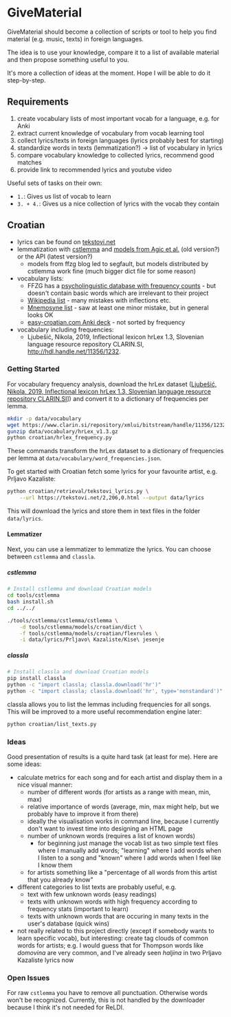 # GiveMaterial

GiveMaterial should become a collection of scripts or tool to help you
find material (e.g. music, texts) in foreign languages.

The idea is to use your knowledge, compare it to a list of available material
and then propose something useful to you.

It's more a collection of ideas at the moment. Hope I will be able to do it
step-by-step.

## Requirements

1. create vocabulary lists of most important vocab for a language, e.g. for Anki
2. extract current knowledge of vocabulary from vocab learning tool
3. collect lyrics/texts in foreign languages (lyrics probably best for starting)
4. standardize words in texts (lemmatization?) -> list of vocabulary in lyrics
5. compare vocabulary knowledge to collected lyrics, recommend good matches
6. provide link to recommended lyrics and youtube video

Useful sets of tasks on their own:

- `1.`: Gives us list of vocab to learn
- `3. + 4.`: Gives us a nice collection of lyrics with the vocab they contain


## Croatian

- lyrics can be found on [tekstovi.net](https://tekstovi.net/)
- lemmatization with [cstlemma](https://github.com/kuhumcst/cstlemma)
  and [models from Agic et al.](http://nlp.ffzg.hr/resources/models/tagging/)
  (old version?) or the API (latest version?)
  - models from ffzg blog led to segfault, but models distributed by cstlemma
    work fine (much bigger dict file for some reason)
- vocabulary lists:
  - FFZG has a [psycholinguistic database with frequency counts](http://megahr.ffzg.unizg.hr/en/?page_id=609) - but doesn't
    contain basic words which are irrelevant to their project
  - [Wikipedia list](https://en.wiktionary.org/wiki/Wiktionary:Frequency_lists/Serbo-Croatian_wordlist) - many mistakes with inflections etc.
  - [Mnemosyne list](https://mnemosyne-proj.org/cards/2500-english-croatian-vocabulary-cards) - saw at least one minor mistake, but in general looks OK
  - [easy-croatian.com Anki deck](https://ankiweb.net/shared/info/190661393) -
    not sorted by frequency
- vocabulary including frequencies:
  - Ljubešić, Nikola, 2019, Inflectional lexicon hrLex 1.3,
    Slovenian language resource repository CLARIN.SI,
    http://hdl.handle.net/11356/1232. 

### Getting Started

For vocabulary frequency analysis, download the hrLex dataset
([Ljubešić, Nikola, 2019, Inflectional lexicon hrLex 1.3, Slovenian language resource repository CLARIN.SI](http://hdl.handle.net/11356/1232)]) and convert it to a dictionary of frequencies per
lemma.

```bash
mkdir -p data/vocabulary
wget https://www.clarin.si/repository/xmlui/bitstream/handle/11356/1232/hrLex_v1.3.gz -O data/vocabulary/hrLex_v1.3.gz
gunzip data/vocabulary/hrLex_v1.3.gz
python croatian/hrlex_frequency.py
```

These commands transform the hrLex dataset to a dictionary of frequencies per
lemma at `data/vocabulary/word_frequencies.json`.

To get started with Croatian fetch some lyrics for your favourite artist, e.g.
Prljavo Kazaliste:

```bash
python croatian/retrieval/tekstovi_lyrics.py \
    --url https://tekstovi.net/2,206,0.html --output data/lyrics
```

This will download the lyrics and store them in text files in the folder
`data/lyrics`.

#### Lemmatizer

Next, you can use a lemmatizer to lemmatize the lyrics. You can choose between
`cstlemma` and `classla`.

##### cstlemma

```bash
# Install cstlemma and download Croatian models
cd tools/cstlemma
bash install.sh
cd ../../

./tools/cstlemma/cstlemma/cstlemma \
    -d tools/cstlemma/models/croatian/dict \
    -f tools/cstlemma/models/croatian/flexrules \
    -i data/lyrics/Prljavo\ Kazaliste/Kise\ jesenje
```

##### classla

```bash
# Install classla and download Croatian models
pip install classla
python -c "import classla; classla.download('hr')"
python -c "import classla; classla.download('hr', type='nonstandard')"
```

classla allows you to list the lemmas including frequencies for all songs.
This will be improved to a more useful recommendation engine later:

```bash
python croatian/list_texts.py
```

### Ideas

Good presentation of results is a quite hard task (at least for me).
Here are some ideas:

- calculate metrics for each song and for each artist and display them in a
  nice visual manner:
  - number of different words (for artists as a range with mean, min, max)
  - relative importance of words (average, min, max might help, but we probably
    have to improve it from there)
  - ideally the visualisation works in command line, because I currently
    don't want to invest time into designing an HTML page
  - number of unknown words (requires a list of known words)
    - for beginning just manage the vocab list as two simple text files where
      I manually add words; "learning" where I add words when I listen to a
      song and "known" where I add words when I feel like I know them
  - for artists something like a "percentage of all words from this artist
    that you already know"
- different categories to list texts are probably useful, e.g.
  - text with few unknown words (easy readings)
  - texts with unknown words with high frequency according to frequency
    stats (important to learn)
  - texts with unknown words that are occuring in many texts in the
    user's database (quick wins)
- not really related to this project directly (except if somebody wants to
  learn specific vocab), but interesting: create tag clouds of common words
  for artists; e.g. I would guess that for Thompson words like *domovina*
  are very common, and I've already seen *haljina* in two Prljavo Kazaliste
  lyrics now


### Open Issues

For raw `cstlemma` you have to remove all punctuation. Otherwise words won't
be recognized. Currently, this is not handled by the downloader because I
think it's not needed for ReLDI.
